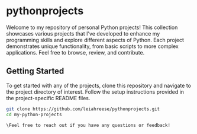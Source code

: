 # pythonprojects

Welcome to my repository of personal Python projects! This collection showcases various projects that I've developed to enhance my programming skills and explore different aspects of Python. Each project demonstrates unique functionality, from basic scripts to more complex applications. Feel free to browse, review, and contribute.

## Getting Started

To get started with any of the projects, clone this repository and navigate to the project directory of interest. Follow the setup instructions provided in the project-specific README files.

```bash
git clone https://github.com/leiahreese/pythonprojects.git
cd my-python-projects

\Feel free to reach out if you have any questions or feedback!
